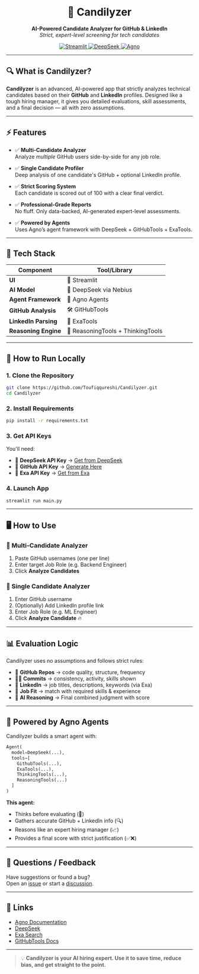 <h1 align="center">🧠 Candilyzer</h1>
<p align="center">
  <strong>AI-Powered Candidate Analyzer for GitHub & LinkedIn</strong><br>
  <em>Strict, expert-level screening for tech candidates</em>
</p>

<p align="center">
  <a href="https://streamlit.io" target="_blank">
    <img src="https://img.shields.io/badge/Built%20With-Streamlit-%23FF4B4B?style=for-the-badge" alt="Streamlit">
  </a>
  <a href="https://studio.nebius.com/" target="_blank">
    <img src="https://img.shields.io/badge/AI%20Model-DeepSeek-blueviolet?style=for-the-badge" alt="DeepSeek">
  </a>
  <a href="https://agno.com" target="_blank">
    <img src="https://img.shields.io/badge/Agno-Agent%20Framework-orange?style=for-the-badge" alt="Agno">
  </a>
</p>

---

## 🔍 What is Candilyzer?

**Candilyzer** is an advanced, AI-powered app that strictly analyzes technical candidates based on their **GitHub** and **LinkedIn** profiles. Designed like a tough hiring manager, it gives you detailed evaluations, skill assessments, and a final decision — all with zero assumptions.

---

## ⚡ Features

- ✅ **Multi-Candidate Analyzer**  
  Analyze *multiple* GitHub users side-by-side for any job role.

- ✅ **Single Candidate Profiler**  
  Deep analysis of one candidate's GitHub + optional LinkedIn profile.

- ✅ **Strict Scoring System**  
  Each candidate is scored out of 100 with a clear final verdict.

- ✅ **Professional-Grade Reports**  
  No fluff. Only data-backed, AI-generated expert-level assessments.

- ✅ **Powered by Agents**  
  Uses Agno’s agent framework with DeepSeek + GitHubTools + ExaTools.

---

## 🧰 Tech Stack

| Component         | Tool/Library                        |
|-------------------|-------------------------------------|
| **UI**            | 🧼 Streamlit                        |
| **AI Model**      | 🧠 DeepSeek via Nebius                   |
| **Agent Framework** | 🧠 Agno Agents                    |
| **GitHub Analysis**| 🛠️ GitHubTools                    |
| **LinkedIn Parsing**| 🔎 ExaTools                       |
| **Reasoning Engine**| 🧩 ReasoningTools + ThinkingTools |

---

## 🚀 How to Run Locally

### 1. Clone the Repository

```bash
git clone https://github.com/Toufiqqureshi/Candilyzer.git
cd Candilyzer
```

### 2. Install Requirements

```bash
pip install -r requirements.txt
```

### 3. Get API Keys

You'll need:

- 🔑 **DeepSeek API Key** → [Get from DeepSeek](https://deepseek.com)
- 🔑 **GitHub API Key** → [Generate Here](https://github.com/settings/tokens)
- 🔑 **Exa API Key** → [Get from Exa](https://exa.ai)

### 4. Launch App

```bash
streamlit run main.py
```

---

## 🖥️ How to Use

### 🔁 Multi-Candidate Analyzer

1. Paste GitHub usernames (one per line)
2. Enter target Job Role (e.g. Backend Engineer)
3. Click **Analyze Candidates**

### 🔎 Single Candidate Analyzer

1. Enter GitHub username
2. (Optionally) Add LinkedIn profile link
3. Enter Job Role (e.g. ML Engineer)
4. Click **Analyze Candidate** 🔥

---

## 📊 Evaluation Logic

Candilyzer uses no assumptions and follows strict rules:

- 📁 **GitHub Repos** → code quality, structure, frequency
- 🧑‍💻 **Commits** → consistency, activity, skills shown
- 💼 **LinkedIn** → job titles, descriptions, keywords (via Exa)
- 🎯 **Job Fit** → match with required skills & experience
- 🧠 **AI Reasoning** → Final combined judgment with score

---

## 🧪 Powered by Agno Agents

Candilyzer builds a smart agent with:

```python
Agent(
  model=DeepSeek(...),
  tools=[
    GithubTools(...),
    ExaTools(...),
    ThinkingTools(...),
    ReasoningTools(...)
  ]
)
```

**This agent:**
- Thinks before evaluating (🧠)
- Gathers accurate GitHub + LinkedIn info (🔍)
- Reasons like an expert hiring manager (📈)
- Provides a final score with strict justification (✅❌)

---



## 💬 Questions / Feedback

Have suggestions or found a bug?  
Open an [issue](../../issues) or start a [discussion](../../discussions).

---

## 🔗 Links

- [Agno Documentation](https://docs.agno.ai)
- [DeepSeek](https://deepseek.com)
- [Exa Search](https://exa.ai)
- [GitHubTools Docs](https://github.com/features/copilot)

---

> 💡 **Candilyzer is your AI hiring expert. Use it to save time, reduce bias, and get straight to the point.**
